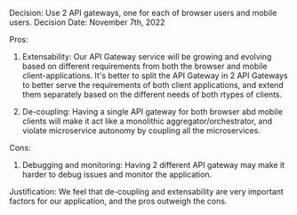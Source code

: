 Decision: Use 2 API gateways, one for each of browser users and mobile users.
Decision Date: November 7th, 2022

Pros:

1. Extensability: Our API Gateway service will be growing and evolving based on different requirements from both the browser and mobile client-applications. It's better to split the API Gateway in 2 API Gateways to better serve the requirements of both client applications, and extend them separately based on the different needs of both rtypes of clients.

2. De-coupling: Having a single API gateway for both browser abd mobile clients will make it act like a monolithic aggregator/orchestrator, and violate microservice autonomy by coupling all the microservices.

Cons: 

1. Debugging and monitoring: Having 2 different API gateway may make it harder to debug issues and monitor the application.

Justification: We feel that de-coupling and extensability are very important factors for our application, and the pros outweigh the cons.
